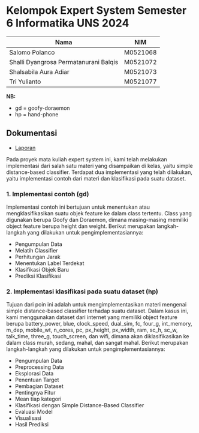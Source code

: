 # Kelompok Expert System Semester 6 Informatika UNS 2024
| Nama                                        | NIM         |
|--------                                     |-----------  |
| Salomo Polanco                              | M0521068    |
| Shalli Dyangrosa Permatanurani Balqis       | M0521072    |
| Shalsabila Aura Adiar                       | M0521073    |
| Tri Yulianto                                | M0521077    |

**NB:**
- gd = goofy-doraemon
- hp = hand-phone

## Dokumentasi
- [Laporan]()

Pada proyek mata kuliah expert system ini, kami telah melakukan implementasi dari salah satu materi yang disampaikan di kelas, yaitu simple distance-based classifier. Terdapat dua implementasi yang telah dilakukan, yaitu implementasi contoh dari materi dan klasifikasi pada suatu dataset.

### 1. Implementasi contoh (gd)
Implementasi contoh ini bertujuan untuk menentukan atau mengklasifikasikan suatu objek feature ke dalam class tertentu. Class yang digunakan berupa Goofy dan Doraemon, dimana masing-masing memiliki object feature berupa height dan weight. Berikut merupakan langkah-langkah yang dilakukan untuk pengimplementasiannya:
- Pengumpulan Data
- Melatih Classifier
- Perhitungan Jarak
- Menentukan Label Terdekat
- Klasifikasi Objek Baru
- Prediksi Klasifikasi

### 2. Implementasi klasifikasi pada suatu dataset (hp)
Tujuan dari  poin ini adalah untuk mengimplementasikan materi mengenai simple distance-based classifier terhadap suatu dataset. Dalam kasus ini, kami menggunakan dataset dari internet yang memiliki object feature berupa battery_power, blue, clock_speed, dual_sim, fc, four_g, int_memory, m_dep, mobile_wt, n_cores, pc, px_height, px_width, ram, sc_h, sc_w, talk_time, three_g, touch_screen, dan wifi, dimana akan diklasifikasikan ke dalam class murah, sedang, mahal, dan sangat mahal. Berikut merupakan langkah-langkah yang dilakukan untuk pengimplementasiannya:
- Pengumpulan Data
- Preprocessing Data
- Eksplorasi Data
- Penentuan Target
- Pembagian Dataset
- Pentingnya Fitur
- Mean tiap kategori
- Klasifikasi dengan Simple Distance-Based Classifier
- Evaluasi Model
- Visualisasi
- Hasil Prediksi

